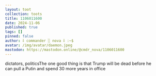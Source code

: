 ```yaml
---
layout: toot
collection: toots
title: 1106011600
date: 2024-11-06
published: true
tags: []
pinned: false
author: ⸸ commander ░ nova ⸸ :~$
avatar: /img/avatar/daemon.jpeg
mastodon: https://mastodon.online/@cmdr_nova/1106011600
---
```


dictators, politicsThe one good thing is that Trump will be dead before he can pull a Putin and spend 30 more years in office
